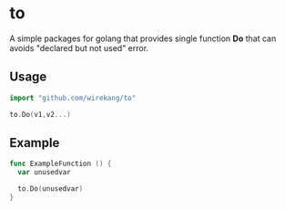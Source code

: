 # to

A simple packages for golang that provides single function **Do** that can avoids "declared but not used" error.

## Usage

```go
import "github.com/wirekang/to"

to.Do(v1,v2...)

```

## Example

```go
func ExampleFunction () {
  var unusedvar

  to.Do(unusedvar)
}
```
